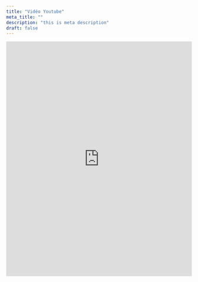 ```yaml
---
title: "Vidéo Youtube"
meta_title: ""
description: "this is meta description"
draft: false
---
```



<iframe width="100%" height="638" src="https://www.youtube.com/embed/A6-xw1bEEzQ" title="1.0 Get started using Google Analytics with Skillshop&#39;s NEW Analytics Academy course for GA4" frameborder="0" allow="accelerometer; autoplay; clipboard-write; encrypted-media; gyroscope; picture-in-picture; web-share" allowfullscreen></iframe>
